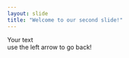 ```yaml
---
layout: slide
title: "Welcome to our second slide!"
---
```

Your text  
use the left arrow to go back!
